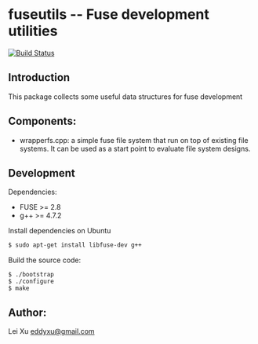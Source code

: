  fuseutils -- Fuse development utilities
==========================================

[![Build Status](https://travis-ci.org/eddyxu/fuseutils.png?branch=master)](https://travis-ci.org/eddyxu/fuseutils)

## Introduction
 This package collects some useful data structures for fuse development

## Components:

 * wrapperfs.cpp: a simple fuse file system that run on top of existing file
   systems. It can be used as a start point to evaluate file system
   designs.

## Development

Dependencies:

 * FUSE >= 2.8
 * g++ >= 4.7.2
 
Install dependencies on Ubuntu

```sh
$ sudo apt-get install libfuse-dev g++
```

Build the source code:

```
$ ./bootstrap
$ ./configure
$ make
```

## Author:
   Lei Xu <eddyxu@gmail.com>
